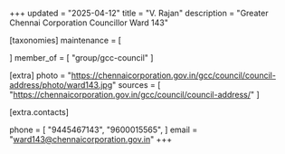 +++
updated = "2025-04-12"
title = "V. Rajan"
description = "Greater Chennai Corporation Councillor Ward 143"

[taxonomies]
maintenance = [

]
member_of = [
    "group/gcc-council"
]

[extra]
photo = "https://chennaicorporation.gov.in/gcc/council/council-address/photo/ward143.jpg"
sources = [
    "https://chennaicorporation.gov.in/gcc/council/council-address/"
]

[extra.contacts]

phone = [
    "9445467143",
    "9600015565",
    ]
email = "ward143@chennaicorporation.gov.in"
+++